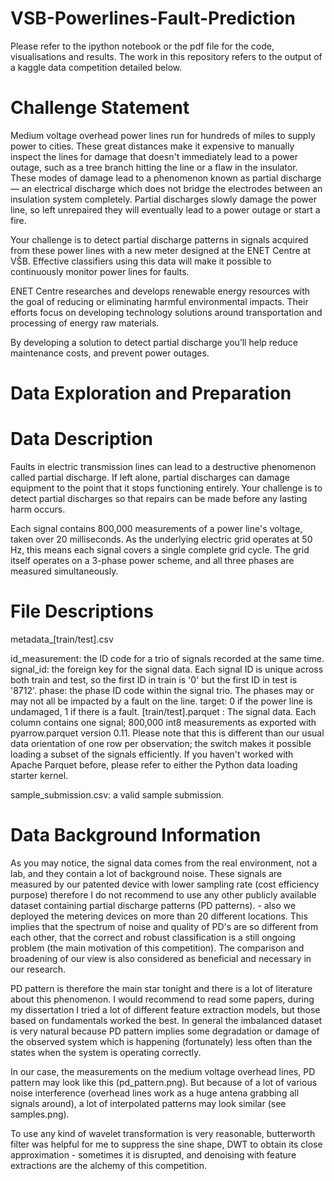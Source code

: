 # VSB-Powerlines-Fault-Prediction

Please refer to the ipython notebook or the pdf file for the code, visualisations and results.
The work in this repository refers to the output of a kaggle data competition detailed below.

# Challenge Statement
Medium voltage overhead power lines run for hundreds of miles to supply power to cities. These great distances make it expensive to manually inspect the lines for damage that doesn't immediately lead to a power outage, such as a tree branch hitting the line or a flaw in the insulator. These modes of damage lead to a phenomenon known as partial discharge — an electrical discharge which does not bridge the electrodes between an insulation system completely. Partial discharges slowly damage the power line, so left unrepaired they will eventually lead to a power outage or start a fire.

Your challenge is to detect partial discharge patterns in signals acquired from these power lines with a new meter designed at the ENET Centre at VŠB. Effective classifiers using this data will make it possible to continuously monitor power lines for faults.

ENET Centre researches and develops renewable energy resources with the goal of reducing or eliminating harmful environmental impacts. Their efforts focus on developing technology solutions around transportation and processing of energy raw materials.

By developing a solution to detect partial discharge you’ll help reduce maintenance costs, and prevent power outages.

# Data Exploration and Preparation
# Data Description
Faults in electric transmission lines can lead to a destructive phenomenon called partial discharge. If left alone, partial discharges can damage equipment to the point that it stops functioning entirely. Your challenge is to detect partial discharges so that repairs can be made before any lasting harm occurs.

Each signal contains 800,000 measurements of a power line's voltage, taken over 20 milliseconds. As the underlying electric grid operates at 50 Hz, this means each signal covers a single complete grid cycle. The grid itself operates on a 3-phase power scheme, and all three phases are measured simultaneously.

# File Descriptions
metadata_[train/test].csv

id_measurement: the ID code for a trio of signals recorded at the same time.
signal_id: the foreign key for the signal data. Each signal ID is unique across both train and test, so the first ID in train is '0' but the first ID in test is '8712'.
phase: the phase ID code within the signal trio. The phases may or may not all be impacted by a fault on the line.
target: 0 if the power line is undamaged, 1 if there is a fault.
[train/test].parquet : The signal data. Each column contains one signal; 800,000 int8 measurements as exported with pyarrow.parquet version 0.11. Please note that this is different than our usual data orientation of one row per observation; the switch makes it possible loading a subset of the signals efficiently. If you haven't worked with Apache Parquet before, please refer to either the Python data loading starter kernel.

sample_submission.csv: a valid sample submission.

# Data Background Information
As you may notice, the signal data comes from the real environment, not a lab, and they contain a lot of background noise. These signals are measured by our patented device with lower sampling rate (cost efficiency purpose) therefore I do not recommend to use any other publicly available dataset containing partial discharge patterns (PD patterns). - also we deployed the metering devices on more than 20 different locations. This implies that the spectrum of noise and quality of PD's are so different from each other, that the correct and robust classification is a still ongoing problem (the main motivation of this competition). The comparison and broadening of our view is also considered as beneficial and necessary in our research.

PD pattern is therefore the main star tonight and there is a lot of literature about this phenomenon. I would recommend to read some papers, during my dissertation I tried a lot of different feature extraction models, but those based on fundamentals worked the best. In general the imbalanced dataset is very natural because PD pattern implies some degradation or damage of the observed system which is happening (fortunately) less often than the states when the system is operating correctly.

In our case, the measurements on the medium voltage overhead lines, PD pattern may look like this (pd_pattern.png). But because of a lot of various noise interference (overhead lines work as a huge antena grabbing all signals around), a lot of interpolated patterns may look similar (see samples.png).

To use any kind of wavelet transformation is very reasonable, butterworth filter was helpful for me to suppress the sine shape, DWT to obtain its close approximation - sometimes it is disrupted, and denoising with feature extractions are the alchemy of this competition.
